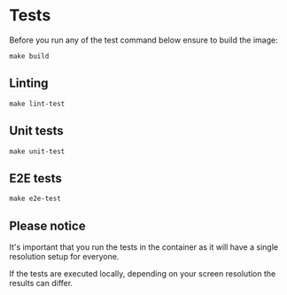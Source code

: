 # Tests

Before you run any of the test command below ensure to build the image:

`make build`

## Linting

`make lint-test`

## Unit tests

`make unit-test`

## E2E tests

`make e2e-test`

## Please notice

It's important that you run the tests in the container as it will have a single resolution setup for everyone.

If the tests are executed locally, depending on your screen resolution the results can differ.
